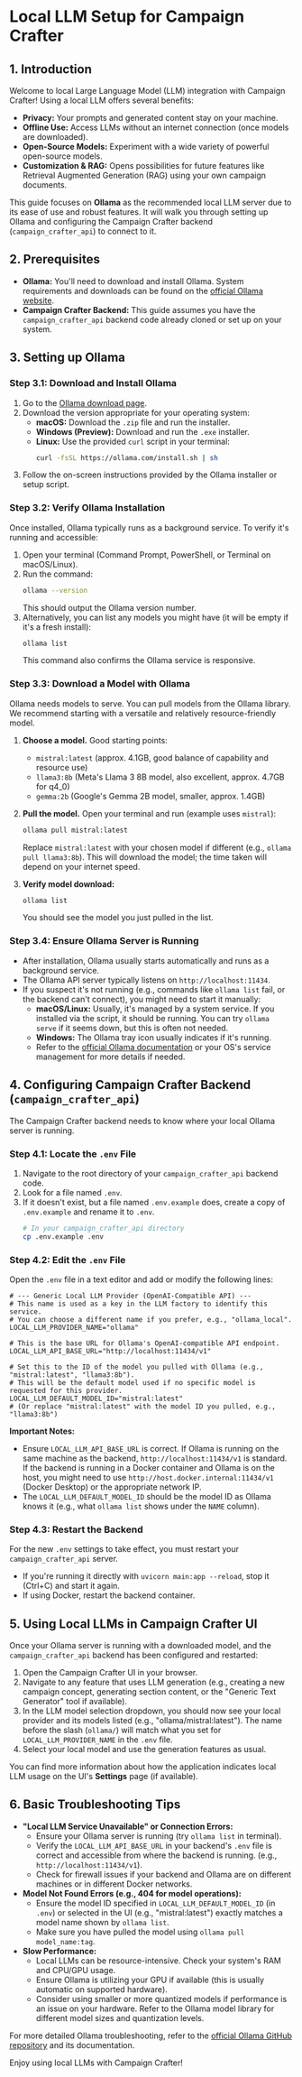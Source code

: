 # Local LLM Setup for Campaign Crafter

## 1. Introduction

Welcome to local Large Language Model (LLM) integration with Campaign Crafter! Using a local LLM offers several benefits:

-   **Privacy:** Your prompts and generated content stay on your machine.
-   **Offline Use:** Access LLMs without an internet connection (once models are downloaded).
-   **Open-Source Models:** Experiment with a wide variety of powerful open-source models.
-   **Customization & RAG:** Opens possibilities for future features like Retrieval Augmented Generation (RAG) using your own campaign documents.

This guide focuses on **Ollama** as the recommended local LLM server due to its ease of use and robust features. It will walk you through setting up Ollama and configuring the Campaign Crafter backend (`campaign_crafter_api`) to connect to it.

## 2. Prerequisites

-   **Ollama:** You'll need to download and install Ollama. System requirements and downloads can be found on the [official Ollama website](https://ollama.com).
-   **Campaign Crafter Backend:** This guide assumes you have the `campaign_crafter_api` backend code already cloned or set up on your system.

## 3. Setting up Ollama

### Step 3.1: Download and Install Ollama

1.  Go to the [Ollama download page](https://ollama.com/download).
2.  Download the version appropriate for your operating system:
    *   **macOS:** Download the `.zip` file and run the installer.
    *   **Windows (Preview):** Download and run the `.exe` installer.
    *   **Linux:** Use the provided `curl` script in your terminal:
        ```bash
        curl -fsSL https://ollama.com/install.sh | sh
        ```
3.  Follow the on-screen instructions provided by the Ollama installer or setup script.

### Step 3.2: Verify Ollama Installation

Once installed, Ollama typically runs as a background service. To verify it's running and accessible:

1.  Open your terminal (Command Prompt, PowerShell, or Terminal on macOS/Linux).
2.  Run the command:
    ```bash
    ollama --version
    ```
    This should output the Ollama version number.
3.  Alternatively, you can list any models you might have (it will be empty if it's a fresh install):
    ```bash
    ollama list
    ```
    This command also confirms the Ollama service is responsive.

### Step 3.3: Download a Model with Ollama

Ollama needs models to serve. You can pull models from the Ollama library. We recommend starting with a versatile and relatively resource-friendly model.

1.  **Choose a model.** Good starting points:
    *   `mistral:latest` (approx. 4.1GB, good balance of capability and resource use)
    *   `llama3:8b` (Meta's Llama 3 8B model, also excellent, approx. 4.7GB for q4_0)
    *   `gemma:2b` (Google's Gemma 2B model, smaller, approx. 1.4GB)

2.  **Pull the model.** Open your terminal and run (example uses `mistral`):
    ```bash
    ollama pull mistral:latest
    ```
    Replace `mistral:latest` with your chosen model if different (e.g., `ollama pull llama3:8b`). This will download the model; the time taken will depend on your internet speed.

3.  **Verify model download:**
    ```bash
    ollama list
    ```
    You should see the model you just pulled in the list.

### Step 3.4: Ensure Ollama Server is Running

-   After installation, Ollama usually starts automatically and runs as a background service.
-   The Ollama API server typically listens on `http://localhost:11434`.
-   If you suspect it's not running (e.g., commands like `ollama list` fail, or the backend can't connect), you might need to start it manually:
    *   **macOS/Linux:** Usually, it's managed by a system service. If you installed via the script, it should be running. You can try `ollama serve` if it seems down, but this is often not needed.
    *   **Windows:** The Ollama tray icon usually indicates if it's running.
    *   Refer to the [official Ollama documentation](https://github.com/ollama/ollama/blob/main/docs/linux.md) or your OS's service management for more details if needed.

## 4. Configuring Campaign Crafter Backend (`campaign_crafter_api`)

The Campaign Crafter backend needs to know where your local Ollama server is running.

### Step 4.1: Locate the `.env` File

1.  Navigate to the root directory of your `campaign_crafter_api` backend code.
2.  Look for a file named `.env`.
3.  If it doesn't exist, but a file named `.env.example` does, create a copy of `.env.example` and rename it to `.env`.
    ```bash
    # In your campaign_crafter_api directory
    cp .env.example .env
    ```

### Step 4.2: Edit the `.env` File

Open the `.env` file in a text editor and add or modify the following lines:

```dotenv
# --- Generic Local LLM Provider (OpenAI-Compatible API) ---
# This name is used as a key in the LLM factory to identify this service.
# You can choose a different name if you prefer, e.g., "ollama_local".
LOCAL_LLM_PROVIDER_NAME="ollama"

# This is the base URL for Ollama's OpenAI-compatible API endpoint.
LOCAL_LLM_API_BASE_URL="http://localhost:11434/v1"

# Set this to the ID of the model you pulled with Ollama (e.g., "mistral:latest", "llama3:8b").
# This will be the default model used if no specific model is requested for this provider.
LOCAL_LLM_DEFAULT_MODEL_ID="mistral:latest" 
# (Or replace "mistral:latest" with the model ID you pulled, e.g., "llama3:8b")
```

**Important Notes:**
-   Ensure `LOCAL_LLM_API_BASE_URL` is correct. If Ollama is running on the same machine as the backend, `http://localhost:11434/v1` is standard. If the backend is running in a Docker container and Ollama is on the host, you might need to use `http://host.docker.internal:11434/v1` (Docker Desktop) or the appropriate network IP.
-   The `LOCAL_LLM_DEFAULT_MODEL_ID` should be the model ID as Ollama knows it (e.g., what `ollama list` shows under the `NAME` column).

### Step 4.3: Restart the Backend

For the new `.env` settings to take effect, you must restart your `campaign_crafter_api` server.
-   If you're running it directly with `uvicorn main:app --reload`, stop it (Ctrl+C) and start it again.
-   If using Docker, restart the backend container.

## 5. Using Local LLMs in Campaign Crafter UI

Once your Ollama server is running with a downloaded model, and the `campaign_crafter_api` backend has been configured and restarted:

1.  Open the Campaign Crafter UI in your browser.
2.  Navigate to any feature that uses LLM generation (e.g., creating a new campaign concept, generating section content, or the "Generic Text Generator" tool if available).
3.  In the LLM model selection dropdown, you should now see your local provider and its models listed (e.g., "ollama/mistral:latest"). The name before the slash (`ollama/`) will match what you set for `LOCAL_LLM_PROVIDER_NAME` in the `.env` file.
4.  Select your local model and use the generation features as usual.

You can find more information about how the application indicates local LLM usage on the UI's **Settings** page (if available).

## 6. Basic Troubleshooting Tips

-   **"Local LLM Service Unavailable" or Connection Errors:**
    -   Ensure your Ollama server is running (try `ollama list` in terminal).
    -   Verify the `LOCAL_LLM_API_BASE_URL` in your backend's `.env` file is correct and accessible from where the backend is running. (e.g., `http://localhost:11434/v1`).
    -   Check for firewall issues if your backend and Ollama are on different machines or in different Docker networks.
-   **Model Not Found Errors (e.g., 404 for model operations):**
    -   Ensure the model ID specified in `LOCAL_LLM_DEFAULT_MODEL_ID` (in `.env`) or selected in the UI (e.g., "mistral:latest") exactly matches a model name shown by `ollama list`.
    -   Make sure you have pulled the model using `ollama pull model_name:tag`.
-   **Slow Performance:**
    -   Local LLMs can be resource-intensive. Check your system's RAM and CPU/GPU usage.
    -   Ensure Ollama is utilizing your GPU if available (this is usually automatic on supported hardware).
    -   Consider using smaller or more quantized models if performance is an issue on your hardware. Refer to the Ollama model library for different model sizes and quantization levels.

For more detailed Ollama troubleshooting, refer to the [official Ollama GitHub repository](https://github.com/ollama/ollama) and its documentation.

Enjoy using local LLMs with Campaign Crafter!
